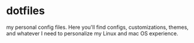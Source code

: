 # dotfiles
my personal config files. Here you'll find configs, customizations, themes, and whatever I need to personalize my Linux and mac OS experience.
